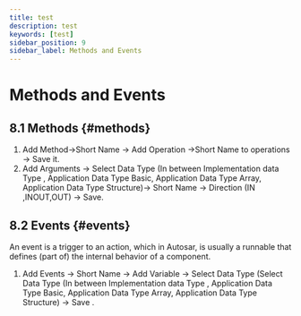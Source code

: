 ```yaml
---
title: test
description: test
keywords: [test]
sidebar_position: 9
sidebar_label: Methods and Events
---
```


# Methods and Events

## 8.1 Methods {#methods}

1. Add Method→Short Name → Add Operation →Short Name to operations → Save it.
2. Add Arguments → Select Data Type (In between  Implementation data Type , Application Data Type Basic, Application Data Type Array, Application Data Type Structure)→ Short Name → Direction  (IN ,INOUT,OUT) → Save.

## 8.2 Events {#events}

An event is a trigger to an action, which in Autosar, is usually a runnable that defines (part of) the internal behavior of a component.

1. Add  Events → Short Name →  Add Variable → Select Data Type (Select Data Type (In between  Implementation data Type , Application Data Type Basic, Application Data Type Array, Application Data Type Structure) → Save .
